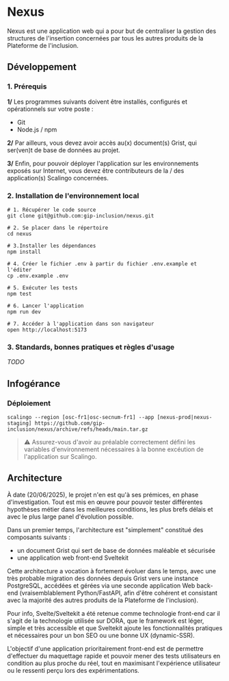 # Nexus

Nexus est une application web qui a pour but de centraliser la gestion des structures de l'insertion concernées par tous les autres produits de la Plateforme de l'inclusion.

## Développement

### 1. Prérequis

**1/** Les programmes suivants doivent être installés, configurés et opérationnels sur votre poste : 
* Git
* Node.js / npm 

**2/** Par ailleurs, vous devez avoir accès au(x) document(s) Grist, qui ser(ven)t de base de données au projet.

**3/** Enfin, pour pouvoir déployer l'application sur les environnements exposés sur Internet, vous devez être contributeurs de la / des application(s) Scalingo concernées. 

### 2. Installation de l'environnement local

```
# 1. Récupérer le code source
git clone git@github.com:gip-inclusion/nexus.git

# 2. Se placer dans le répertoire
cd nexus

# 3.Installer les dépendances
npm install

# 4. Créer le fichier .env à partir du fichier .env.example et l'éditer
cp .env.example .env

# 5. Exécuter les tests
npm test

# 6. Lancer l'application
npm run dev

# 7. Accéder à l'application dans son navigateur
open http://localhost:5173
```

### 3. Standards, bonnes pratiques et règles d'usage 

*TODO*

## Infogérance

### Déploiement

```
scalingo --region [osc-fr1|osc-secnum-fr1] --app [nexus-prod|nexus-staging] https://github.com/gip-inclusion/nexus/archive/refs/heads/main.tar.gz
```

> ⚠️ Assurez-vous d'avoir au préalable correctement défini les variables d'environnement nécessaires à la bonne excéution de l'application sur Scalingo.

## Architecture

À date (20/06/2025), le projet n'en est qu'à ses prémices, en phase d'investigation. Tout est mis en œuvre pour pouvoir tester différentes hypothèses métier dans les meilleures conditions, les plus brefs délais et avec le plus large panel d'évolution possible.

Dans un premier temps, l'architecture est "simplement" constitué des composants suivants : 
* un document Grist qui sert de base de données maléable et sécurisée
* une application web front-end Sveltekit

Cette architecture a vocation à fortement évoluer dans le temps, avec une très probable migration des données depuis Grist vers une instance PostgreSQL, accédées et gérées via une seconde application Web back-end (vraisemblablement Python/FastAPI, afin d'être cohérent et consistant avec la majorité des autres produits de la Plateforme de l'inclusion).

Pour info, Svelte/Sveltekit a été retenue comme technologie front-end car il s'agit de la technologie utilisée sur DORA, que le framework est léger, simple et très accessible et que Sveltekit ajoute les fonctionnalités pratiques et nécessaires pour un bon SEO ou une bonne UX (dynamic-SSR). 

L'objectif d'une application prioritairement front-end est de permettre d'effectuer du maquettage rapide et pouvoir mener des tests utilisateurs en condition au plus proche du réel, tout en maximisant l'expérience utilisateur ou le ressenti perçu lors des expérimentations.

